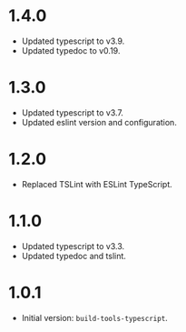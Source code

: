# 1.4.0

- Updated typescript to v3.9.
- Updated typedoc to v0.19.

# 1.3.0

- Updated typescript to v3.7.
- Updated eslint version and configuration.

# 1.2.0

- Replaced TSLint with ESLint TypeScript.

# 1.1.0

- Updated typescript to v3.3.
- Updated typedoc and tslint.

# 1.0.1

- Initial version: `build-tools-typescript`.
